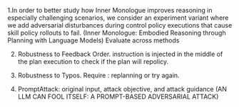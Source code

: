 1.In order to better study how Inner Monologue improves reasoning in especially challenging scenarios, we consider an experiment variant where we add adversarial disturbances during control policy executions that cause skill policy rollouts to fail. (Inner Monologue: Embodied Reasoning through Planning with Language Models) Evaluate across methods

2. Robustness to Feedback Order. instruction is injected in the middle of the plan execution to check if the plan will repolicy.

3. Robustness to Typos.
Require :  replanning or try again.

4. PromptAttack: original input, attack objective, and attack guidance (AN LLM CAN FOOL ITSELF: A PROMPT-BASED ADVERSARIAL ATTACK)